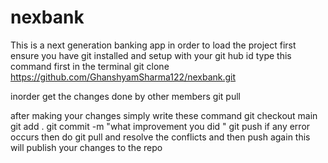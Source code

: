 # nexbank

This is a next generation banking app
in order to load the project first
ensure you have git installed and setup with your git hub id
type this command first in the terminal
git clone https://github.com/GhanshyamSharma122/nexbank.git

inorder get the changes done by other members
git pull

after making your changes 
simply write these command
git checkout main
git add .
git commit -m "what improvement you did "
git push
if any error occurs then do git pull and resolve the conflicts and then push again
this will publish your changes to the repo
